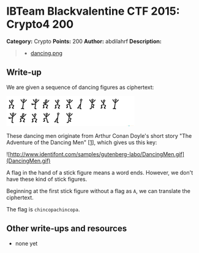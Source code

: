 # IBTeam Blackvalentine CTF 2015: Crypto4 200

**Category:** Crypto
**Points:** 200
**Author:** abdilahrf
**Description:**

> * [dancing.png](dancing.png)

## Write-up

We are given a sequence of dancing figures as ciphertext:

![](dancing.png)

These dancing men originate from Arthur Conan Doyle's short story "The Adventure of the Dancing Men" [[1](http://people.csail.mit.edu/hasinoff/pubs/hasinoff-quipster-2003.pdf)], which gives us this key:

![http://www.identifont.com/samples/gutenberg-labo/DancingMen.gif](DancingMen.gif)

A flag in the hand of a stick figure means a word ends. However, we don't have these kind of stick figures.

Beginning at the first stick figure without a flag as `A`, we can translate the ciphertext.

The flag is `chincopachincopa`.

## Other write-ups and resources

* none yet
